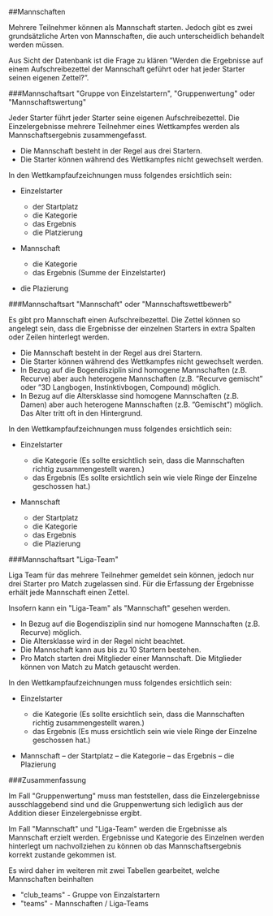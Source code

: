 ##Mannschaften

Mehrere Teilnehmer können als Mannschaft starten. Jedoch gibt es zwei grundsätzliche Arten von Mannschaften, die auch unterscheidlich behandelt werden müssen.

Aus Sicht der Datenbank ist die Frage zu klären ”Werden die Ergebnisse auf einem Aufschreibezettel der Mannschaft geführt oder hat jeder Starter seinen eigenen Zettel?”.

###Mannschaftsart "Gruppe von Einzelstartern", "Gruppenwertung" oder "Mannschaftswertung"

Jeder Starter führt jeder Starter seine eigenen Aufschreibezettel. Die Einzelergebnisse mehrere Teilnehmer eines Wettkampfes werden als Mannschaftsergebnis zusammengefasst.

* Die Mannschaft besteht in der Regel aus drei Startern. 
* Die Starter können während des Wettkampfes nicht gewechselt werden.

In den Wettkampfaufzeichnungen muss folgendes ersichtlich sein:

* Einzelstarter
  * der Startplatz
  * die Kategorie
  * das Ergebnis
  * die Platzierung

* Mannschaft
  * die Kategorie
  * das Ergebnis (Summe der Einzelstarter)

* die Plazierung

###Mannschaftsart "Mannschaft" oder "Mannschaftswettbewerb" 

Es gibt pro Mannschaft einen Aufschreibezettel. Die Zettel können so angelegt sein, dass die Ergebnisse der einzelnen Starters in extra Spalten oder Zeilen hinterlegt werden. 

* Die Mannschaft besteht in der Regel aus drei Startern. 
* Die Starter können während des Wettkampfes nicht gewechselt werden.
* In Bezug auf die Bogendisziplin sind homogene Mannschaften (z.B. Recurve) aber auch heterogene Mannschaften (z.B. ”Recurve gemischt” oder ”3D Langbogen, Instinktivbogen, Compound) möglich.
* In Bezug auf die Altersklasse sind homogene Mannschaften (z.B. Damen) aber auch heterogene Mannschaften (z.B. ”Gemischt”) möglich. Das Alter tritt oft in den Hintergrund.

In den Wettkampfaufzeichnungen muss folgendes ersichtlich sein:

* Einzelstarter
  * die Kategorie (Es sollte ersichtlich sein, dass die Mannschaften richtig zusammengestellt waren.)
  * das Ergebnis (Es sollte ersichtlich sein wie viele Ringe der Einzelne geschossen hat.)

* Mannschaft
  * der Startplatz
  * die Kategorie
  * das Ergebnis
  * die Plazierung

###Mannschaftsart "Liga-Team"

Liga Team für das mehrere Teilnehmer gemeldet sein können, jedoch nur drei Starter pro Match zugelassen sind. Für die Erfassung der Ergebnisse erhält jede Mannschaft einen Zettel.

Insofern kann ein "Liga-Team" als "Mannschaft" gesehen werden.

* In Bezug auf die Bogendisziplin sind nur homogene Mannschaften (z.B. Recurve) möglich.
* Die Altersklasse wird in der Regel nicht beachtet.
* Die Mannschaft kann aus bis zu 10 Startern bestehen.
* Pro Match starten drei Mitglieder einer Mannschaft. Die Mitglieder können von Match zu Match getauscht werden.

In den Wettkampfaufzeichnungen muss folgendes ersichtlich sein:

* Einzelstarter
  * die Kategorie (Es sollte ersichtlich sein, dass die Mannschaften richtig zusammengestellt waren.)
  * das Ergebnis (Es muss ersichtlich sein wie viele Ringe der Einzelne geschossen hat.)
  
* Mannschaft
  – der Startplatz
  – die Kategorie
  – das Ergebnis
  – die Plazierung

###Zusammenfassung

Im Fall "Gruppenwertung" muss man feststellen, dass die Einzelergebnisse ausschlaggebend sind und die Gruppenwertung sich lediglich aus der Addition dieser Einzelergebnisse ergibt.

Im Fall "Mannschaft" und "Liga-Team" werden die Ergebnisse als Mannschaft erzielt werden. Ergebnisse und Kategorie des Einzelnen werden hinterlegt um nachvollziehen zu können ob das Mannschaftsergebnis korrekt zustande gekommen ist.

Es wird daher im weiteren mit zwei Tabellen gearbeitet, welche Mannschaften beinhalten

* "club_teams" - Gruppe von Einzalstartern
* "teams" - Mannschaften / Liga-Teams
